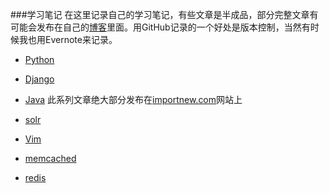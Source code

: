 ﻿###学习笔记
在这里记录自己的学习笔记，有些文章是半成品，部分完整文章有可能会发布在自己的[博客](http://foofish.net)里面。用GitHub记录的一个好处是版本控制，当然有时候我也用Evernote来记录。  

* [Python](./note/python/readme.md)


* [Django](./note/python/readme.md)


* [Java](./note/java/README.md) 此系列文章绝大部分发布在[importnew.com](http://www.importnew.com)网站上 

* [solr](./note/java/readme.md)
* [Vim](./note/vim/readme.md)
* [memcached](./note/memcached/readme.md)
* [redis](./note/redis/readme.md) 


